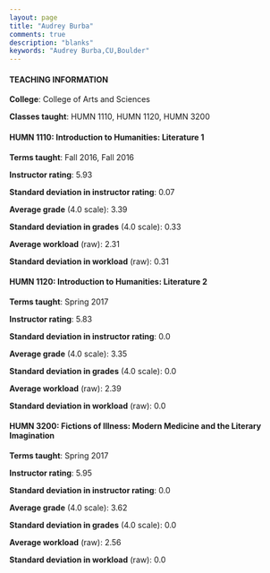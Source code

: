 ```yaml
---
layout: page
title: "Audrey Burba" 
comments: true
description: "blanks"
keywords: "Audrey Burba,CU,Boulder"
---
```

<head>
<script src="https://ajax.googleapis.com/ajax/libs/jquery/2.1.3/jquery.min.js"></script>
<script src="https://dl.dropboxusercontent.com/s/pc42nxpaw1ea4o9/highcharts.js?dl=0"></script>
<!-- <script src="../assets/js/highcharts.js"></script> -->
<style type="text/css">@font-face {
	font-family: "Bebas Neue";
	src: url(https://www.filehosting.org/file/details/544349/BebasNeue Regular.otf) format("opentype");
	}
	h1.Bebas { 
		font-family: "Bebas Neue", Verdana, Tahoma;
	}
</style>
</head>
	   
#### TEACHING INFORMATION

**College**: College of Arts and Sciences

**Classes taught**: HUMN 1110, HUMN 1120, HUMN 3200

#### HUMN 1110: Introduction to Humanities:  Literature 1

**Terms taught**: Fall 2016, Fall 2016

**Instructor rating**: 5.93

**Standard deviation in instructor rating**: 0.07

**Average grade** (4.0 scale): 3.39

**Standard deviation in grades** (4.0 scale): 0.33

**Average workload** (raw): 2.31

**Standard deviation in workload** (raw): 0.31

#### HUMN 1120: Introduction to Humanities:  Literature 2

**Terms taught**: Spring 2017

**Instructor rating**: 5.83

**Standard deviation in instructor rating**: 0.0

**Average grade** (4.0 scale): 3.35

**Standard deviation in grades** (4.0 scale): 0.0

**Average workload** (raw): 2.39

**Standard deviation in workload** (raw): 0.0

#### HUMN 3200: Fictions of Illness: Modern Medicine and the Literary Imagination

**Terms taught**: Spring 2017

**Instructor rating**: 5.95

**Standard deviation in instructor rating**: 0.0

**Average grade** (4.0 scale): 3.62

**Standard deviation in grades** (4.0 scale): 0.0

**Average workload** (raw): 2.56

**Standard deviation in workload** (raw): 0.0

